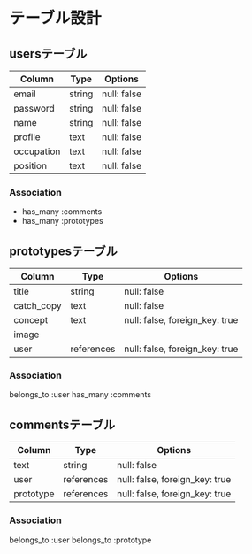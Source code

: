 # テーブル設計

## usersテーブル
| Column      | Type   | Options     |
| --------    | ------ | ----------- |
| email       | string | null: false |
| password    | string | null: false |
| name        | string | null: false |
| profile     | text   | null: false |
| occupation  | text   | null: false |
| position    | text   | null: false |

### Association

- has_many :comments
- has_many :prototypes

## prototypesテーブル
| Column      | Type       | Options                        |
| ------      | ---------- | -----------------------------  |
| title       | string     | null: false                    |
| catch_copy  | text       | null: false                    |
| concept     | text       | null: false, foreign_key: true |
| image       |            |                                |
| user        | references | null: false, foreign_key: true |


### Association

belongs_to :user
has_many   :comments 


## commentsテーブル
| Column     | Type       | Options                        |
| -------    | ---------- | ------------------------------ |
| text       | string     | null: false                    |
| user       | references | null: false, foreign_key: true |
| prototype  | references | null: false, foreign_key: true |

### Association

belongs_to :user
belongs_to :prototype